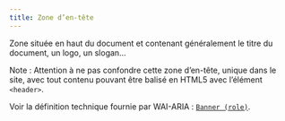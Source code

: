 ```yaml
---
title: Zone d’en-tête
---
```


Zone située en haut du document et contenant généralement le titre du document, un logo, un slogan…

Note : Attention à ne pas confondre cette zone d’en-tête, unique dans le site, avec tout contenu pouvant être balisé en HTML5 avec l’élément `<header>`.

Voir la définition technique fournie par WAI-ARIA : [`Banner (role)`](https://www.w3.org/TR/wai-aria-1.1/#banner).

